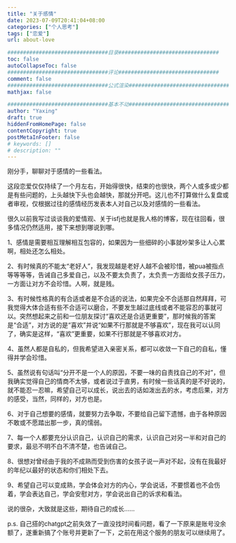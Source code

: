 ```yaml
---
title: "关于感情"
date: 2023-07-09T20:41:04+08:00
categories: ["个人思考"]
tags: ["恋爱"]
url: about-love

################################目录################################
toc: false
autoCollapseToc: false
################################评论################################
comment: false
################################公式渲染################################
mathjax: false

################################基本不动################################
author: "Yaxing"
draft: true
hiddenFromHomePage: false
contentCopyright: true
postMetaInFooter: false
# keywords: []
# description: ""
---
```


刚分手，聊聊对于感情的一些看法。<!--more-->

这段恋爱仅仅持续了一个月左右，开始得很快，结束的也很快，两个人或多或少都是有些问题的，上头越快下头也会越快，那就分开吧。这儿也不打算做什么复盘或者审视，仅根据过往的感情经历发表本人对自己以及对感情的一些看法。

很久以前我写过谈谈我的爱情观、关于isfj也就是我人格的博客，现在往回看，很多情况仍然适用，接下来想到哪说到哪。

1、感情是需要相互理解相互包容的，如果因为一些细碎的小事就吵架多让人心累啊，相处还怎么相处。

2、有时候真的不能太“老好人”，我发现越是老好人越不会被珍惜，被pua被指点等等等等，告诫自己多爱自己，以及不要太负责了，太负责一方面给女孩子压力，一方面让对方不会珍惜。人啊，就是贱。

3、有时候性格真的有合适或者是不合适的说法，如果完全不合适那自然拜拜，可我觉得大体合适有些不合适可以磨合，不要发生越过底线或者不能容忍的事就可以。突然想起来之前和一位朋友探讨“喜欢还是合适更重要”，那时候我的答案是“合适”，对方说的是“喜欢”并说“如果不行那就是不够喜欢”，现在我可以认同了，确实是这样，“喜欢”更重要，如果不行那就是不够喜欢对方。

4、虽然人都是自私的，但我希望进入亲密关系，都可以收敛一下自己的自私，懂得并学会珍惜。

5、虽然说有句话叫“分开不是一个人的原因，不要一味的自责找自己的不对”，但我确实觉得自己的情商不太够，或者说过于直男，有时候一些话真的是不好说的，就不能忍一忍嘛，希望自己可以成长，说出去的话如泼出去的水，考虑后果，对方的感受，当然，同样的，对方也是。

6、对于自己想要的感情，就要努力去争取，不要给自己留下遗憾，由于各种原因不敢或不愿踏出那一步，真的懦弱。

7、每一个人都要充分认识自己，认识自己的需求，认识自己对另一半和对自己的要求，最忌不明不白不清不楚，也告诫自己。

8、很想对曾经由于我的不成熟而受到伤害的女孩子说一声对不起，没有在我最好的年纪以最好的状态和你们相处下去。

9、希望自己可以变成熟，学会体会对方的内心，学会说话，不要惯着也不会伤着，学会表达自己，学会安慰对方，学会说出自己的诉求和看法。

说的很杂，大致就是这些，期待自己的成长……



p.s. 自己搭的chatgpt之前失效了一直没找时间看问题，看了一下原来是账号没余额了，遂重新搞了个账号并更新了一下，之前在用这个服务的朋友可以继续用了。
